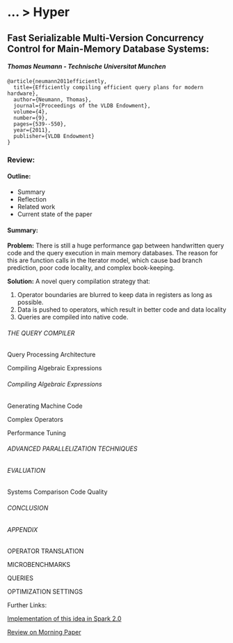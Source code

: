 
# ... > Hyper

## Fast Serializable Multi-Version Concurrency Control for Main-Memory Database Systems: 

#### _Thomas Neumann - Technische Universitat Munchen_

```  
@article{neumann2011efficiently,
  title={Efficiently compiling efficient query plans for modern hardware},
  author={Neumann, Thomas},
  journal={Proceedings of the VLDB Endowment},
  volume={4},
  number={9},
  pages={539--550},
  year={2011},
  publisher={VLDB Endowment}
}
```  

### Review:

#### Outline:
- Summary
- Reflection
- Related work
- Current state of the paper


#### Summary:


__Problem:__ 
There is still a huge performance gap between handwritten query code and the query execution in main memory databases. The reason for this are function calls in the Iterator model, which cause bad branch prediction, poor code locality, and complex book-keeping. 

__Solution:__
A novel query compilation strategy that:

1. Operator boundaries are blurred to keep data in registers as long as possible.
2. Data is pushed to operators, which result in better code and data locality
3. Queries are compiled into native code.



###### THE QUERY COMPILER
Query Processing Architecture

Compiling Algebraic Expressions

###### Compiling Algebraic Expressions

Generating Machine Code

Complex Operators

Performance Tuning

###### ADVANCED PARALLELIZATION TECHNIQUES


###### EVALUATION
Systems Comparison
Code Quality

###### CONCLUSION

###### APPENDIX
OPERATOR TRANSLATION

MICROBENCHMARKS

QUERIES

OPTIMIZATION SETTINGS


Further Links:

[Implementation of this idea in Spark 2.0](https://databricks.com/blog/2016/05/23/apache-spark-as-a-compiler-joining-a-billion-rows-per-second-on-a-laptop.html)

[Review on Morning Paper](https://blog.acolyer.org/2016/05/23/efficiently-compiling-efficient-query-plans-for-modern-hardware/)
